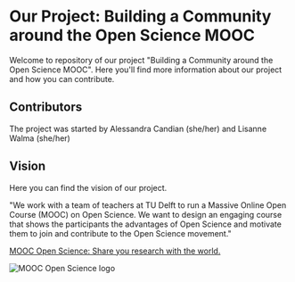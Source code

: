 # Our Project: Building a Community around the Open Science MOOC

Welcome to repository of our project "Building a Community around the Open Science MOOC". Here you'll find more information about our project and how you can contribute.

## Contributors
The project was started by  Alessandra Candian (she/her) and Lisanne Walma (she/her)

## Vision
Here you can find the vision of our project.

"We work with a team of teachers at TU Delft to run a Massive Online Open Course (MOOC) on Open Science. We want to design an engaging course that shows the participants the advantages of Open Science and motivate them to join and contribute to the Open Science movement."

[MOOC Open Science: Share you research with the world.](https://learning.edx.org/course/course-v1:DelftX+OS101x+2T2022/home)

![MOOC Open Science logo](https://prod-discovery.edx-cdn.org/media/course/image/48c241da-fe17-4bec-85dc-80aebe723e3a-fe7fcd02daed.small.png)
